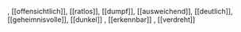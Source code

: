 , [[offensichtlich]], [[ratlos]], [[dumpf]], [[ausweichend]], [[deutlich]], [[geheimnisvolle]], [[dunkel]]
, [[erkennbar]]
, [[verdreht]]